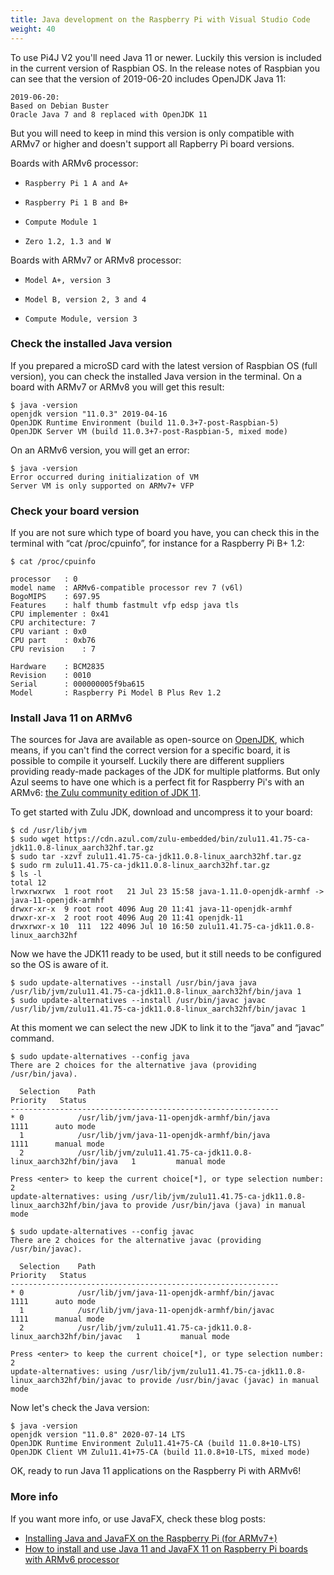 ```yaml
---
title: Java development on the Raspberry Pi with Visual Studio Code
weight: 40
---
```


To use Pi4J V2 you'll need Java 11 or newer. Luckily this version is included in the current version of Raspbian OS. In the release notes of Raspbian you can see that the version of 2019-06-20 includes OpenJDK Java 11:

```
2019-06-20:
Based on Debian Buster
Oracle Java 7 and 8 replaced with OpenJDK 11
```

But you will need to keep in mind this version is only compatible with ARMv7 or higher and doesn't support all Rapberry Pi board versions.

Boards with ARMv6 processor:

*     Raspberry Pi 1 A and A+
*     Raspberry Pi 1 B and B+
*     Compute Module 1
*     Zero 1.2, 1.3 and W

Boards with ARMv7 or ARMv8 processor:

*     Model A+, version 3
*     Model B, version 2, 3 and 4
*     Compute Module, version 3

### Check the installed Java version

If you prepared a microSD card with the latest version of Raspbian OS (full version), you can check the installed Java version in the terminal. On a board with ARMv7 or ARMv8 you will get this result:

```
$ java -version
openjdk version "11.0.3" 2019-04-16
OpenJDK Runtime Environment (build 11.0.3+7-post-Raspbian-5)
OpenJDK Server VM (build 11.0.3+7-post-Raspbian-5, mixed mode)
```

On an ARMv6 version, you will get an error:

```
$ java -version
Error occurred during initialization of VM
Server VM is only supported on ARMv7+ VFP
```

### Check your board version

If you are not sure which type of board you have, you can check this in the terminal with “cat /proc/cpuinfo”, for instance for a Raspberry Pi B+ 1.2:

```
$ cat /proc/cpuinfo

processor	: 0
model name	: ARMv6-compatible processor rev 7 (v6l)
BogoMIPS	: 697.95
Features	: half thumb fastmult vfp edsp java tls 
CPU implementer	: 0x41
CPU architecture: 7
CPU variant	: 0x0
CPU part	: 0xb76
CPU revision	: 7

Hardware	: BCM2835
Revision	: 0010
Serial		: 000000005f9ba615
Model		: Raspberry Pi Model B Plus Rev 1.2
```

### Install Java 11 on ARMv6

The sources for Java are available as open-source on [OpenJDK](https://openjdk.java.net/), which means, if you can't find the correct version for a specific board, it is possible to compile it yourself. Luckily there are different suppliers providing ready-made packages of the JDK for multiple platforms. But only Azul seems to have one which is a perfect fit for Raspberry Pi's with an ARMv6: [the Zulu community edition of JDK 11](https://www.azul.com/downloads/zulu-community/?version=java-11-lts&os=linux&architecture=arm-32-bit-hf&package=jdk).

To get started with Zulu JDK, download and uncompress it to your board:

```
$ cd /usr/lib/jvm
$ sudo wget https://cdn.azul.com/zulu-embedded/bin/zulu11.41.75-ca-jdk11.0.8-linux_aarch32hf.tar.gz
$ sudo tar -xzvf zulu11.41.75-ca-jdk11.0.8-linux_aarch32hf.tar.gz
$ sudo rm zulu11.41.75-ca-jdk11.0.8-linux_aarch32hf.tar.gz
$ ls -l
total 12
lrwxrwxrwx  1 root root   21 Jul 23 15:58 java-1.11.0-openjdk-armhf -> java-11-openjdk-armhf
drwxr-xr-x  9 root root 4096 Aug 20 11:41 java-11-openjdk-armhf
drwxr-xr-x  2 root root 4096 Aug 20 11:41 openjdk-11
drwxrwxr-x 10  111  122 4096 Jul 10 16:50 zulu11.41.75-ca-jdk11.0.8-linux_aarch32hf
```

Now we have the JDK11 ready to be used, but it still needs to be configured so the OS is aware of it.

```
$ sudo update-alternatives --install /usr/bin/java java /usr/lib/jvm/zulu11.41.75-ca-jdk11.0.8-linux_aarch32hf/bin/java 1
$ sudo update-alternatives --install /usr/bin/javac javac /usr/lib/jvm/zulu11.41.75-ca-jdk11.0.8-linux_aarch32hf/bin/javac 1
```

At this moment we can select the new JDK to link it to the “java” and “javac” command.

```
$ sudo update-alternatives --config java
There are 2 choices for the alternative java (providing /usr/bin/java).

  Selection    Path                                                             Priority   Status
------------------------------------------------------------
* 0            /usr/lib/jvm/java-11-openjdk-armhf/bin/java                       1111      auto mode
  1            /usr/lib/jvm/java-11-openjdk-armhf/bin/java                       1111      manual mode
  2            /usr/lib/jvm/zulu11.41.75-ca-jdk11.0.8-linux_aarch32hf/bin/java   1         manual mode

Press <enter> to keep the current choice[*], or type selection number: 2
update-alternatives: using /usr/lib/jvm/zulu11.41.75-ca-jdk11.0.8-linux_aarch32hf/bin/java to provide /usr/bin/java (java) in manual mode

$ sudo update-alternatives --config javac
There are 2 choices for the alternative javac (providing /usr/bin/javac).

  Selection    Path                                                              Priority   Status
------------------------------------------------------------
* 0            /usr/lib/jvm/java-11-openjdk-armhf/bin/javac                       1111      auto mode
  1            /usr/lib/jvm/java-11-openjdk-armhf/bin/javac                       1111      manual mode
  2            /usr/lib/jvm/zulu11.41.75-ca-jdk11.0.8-linux_aarch32hf/bin/javac   1         manual mode

Press <enter> to keep the current choice[*], or type selection number: 2
update-alternatives: using /usr/lib/jvm/zulu11.41.75-ca-jdk11.0.8-linux_aarch32hf/bin/javac to provide /usr/bin/javac (javac) in manual mode
```

Now let's check the Java version:

```
$ java -version
openjdk version "11.0.8" 2020-07-14 LTS
OpenJDK Runtime Environment Zulu11.41+75-CA (build 11.0.8+10-LTS)
OpenJDK Client VM Zulu11.41+75-CA (build 11.0.8+10-LTS, mixed mode)
```

OK, ready to run Java 11 applications on the Raspberry Pi with ARMv6!

### More info

If you want more info, or use JavaFX, check these blog posts:

* [Installing Java and JavaFX on the Raspberry Pi (for ARMv7+)](https://webtechie.be/post/2020-04-08-installing-java-and-javafx-on-raspberry-pi/)
* [How to install and use Java 11 and JavaFX 11 on Raspberry Pi boards with ARMv6 processor](https://webtechie.be/post/2020-08-27-azul-zulu-java-11-and-gluon-javafx-11-on-armv6-raspberry-pi/)

